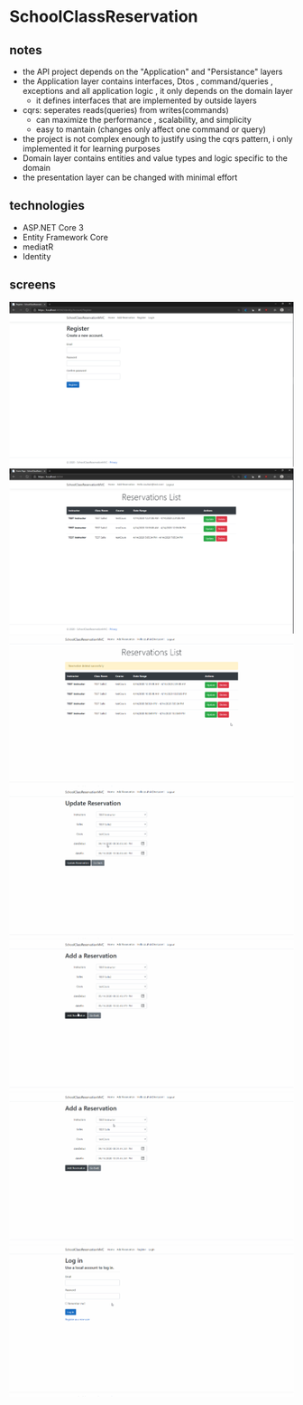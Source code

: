 # SchoolClassReservation
## notes
+ the API project depends on the "Application" and "Persistance" layers
+ the Application layer contains interfaces, Dtos , command/queries , exceptions and all application logic , it only depends on the domain layer
    + it defines interfaces that are implemented by outside layers
+ cqrs: seperates reads(queries) from writes(commands)
    + can maximize the performance , scalability, and simplicity
    + easy to mantain (changes only affect one command or query)
+ the project is not complex enough to justify using the cqrs pattern, i only implemented it for learning purposes 
+ Domain layer contains entities and value types and logic specific to the domain 
+ the presentation layer can be changed with minimal effort
## technologies
+ ASP.NET Core 3
+ Entity Framework Core 
+ mediatR
+ Identity

## screens

<img src="imgs\register.png"/>

<img src="imgs\List.png"/>

<img src="imgs\ReservationDelete.gif"/>

<img src="imgs\ReservationUpdate.gif"/>

<img src="imgs\AddReservationSuccess.gif"/>

<img src="imgs\AddReservationError.gif"/>

<img src="imgs\logout.gif"/>

